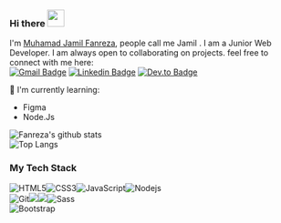 ### Hi there  <img src="https://raw.githubusercontent.com/aemmadi/aemmadi/master/wave.gif" width="30px">

I'm [Muhamad Jamil Fanreza](https://fanreza.github,io), people call me Jamil . I am a Junior Web Developer. I am always open to collaborating on projects. feel free to connect with me here: <br>
[![Gmail Badge](https://img.shields.io/badge/Gmail-D14836?style=for-the-badge&logo=gmail&logoColor=white&link=mailto:rezaramdhani461@gmail.com)](mailto:rezaramdhani461@gmail.com)
[![Linkedin Badge](https://img.shields.io/badge/LinkedIn-0077B5?style=for-the-badge&logo=linkedin&logoColor=white&link=https://www.linkedin.com/in/muhamad-jamil-87832a1a0/)](https://www.linkedin.com/in/muhamad-jamil-87832a1a0/)
[![Dev.to Badge](https://img.shields.io/badge/dev.to-0A0A0A?style=for-the-badge&logo=devdotto&logoColor=white&link=https://dev.to/fanreza)](https://dev.to/fanreza)

:page_with_curl: I'm currently learning:
- Figma
- Node.Js

![Fanreza's github stats](https://bad-apple-github-readme.vercel.app/api?show_bg=1&username=fanreza) <br>
![Top Langs](https://github-readme-stats.vercel.app/api/top-langs/?username=fanreza&hide=TeX&layout=compact)
### My Tech Stack

![HTML5](https://img.shields.io/badge/-HTML5-%23E44D27?style=for-the-badge&logo=html5&logoColor=ffffff)![CSS3](https://img.shields.io/badge/-CSS3-%231572B6?style=for-the-badge&logo=css3)![JavaScript](https://img.shields.io/badge/-JavaScript-%23F7DF1C?style=for-the-badge&logo=javascript&logoColor=000000&labelColor=%23F7DF1C&color=%23FFCE5A)![Nodejs](https://img.shields.io/badge/-Nodejs-black?style=for-the-badge&logo=Node.js)
<br>
![Git](https://img.shields.io/badge/-Git-%23F05032?style=for-the-badge&logo=git&logoColor=%23ffffff)<img src="https://img.shields.io/badge/-Github-181717?style=for-the-badge&logo=GitHub&logoColor=white"/><img src="https://img.shields.io/badge/-NPM-CB3837?style=for-the-badge&logo=NPM&logoColor=white"/>![Sass](https://img.shields.io/badge/-Sass-%23CC6699?style=for-the-badge&logo=sass&logoColor=ffffff)
<br>
![Bootstrap](https://img.shields.io/badge/-Bootstrap-563D7C?style=for-the-badge&logo=bootstrap)
